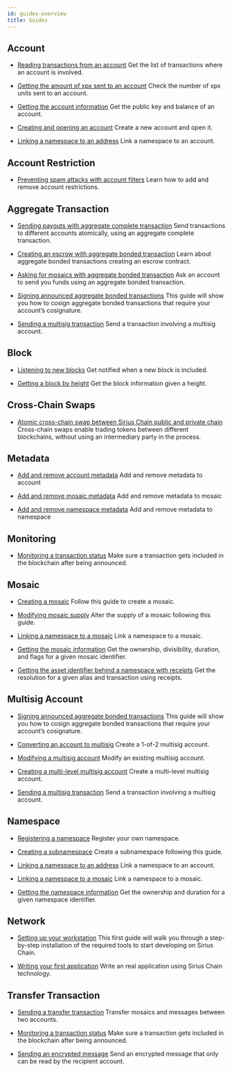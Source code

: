 ```yaml
---
id: guides-overview
title: Guides
---
```


## Account
- [Reading transactions from an account](./account/reading-transactions-from-an-account.md)
  Get the list of transactions where an account is involved.

- [Getting the amount of xpx sent to an account](./account/getting-the-amount-of-xpx-sent-to-an-account.md)
  Check the number of xpx units sent to an account.

- [Getting the account information](./account/getting-account-information.md)
  Get the public key and balance of an account.

- [Creating and opening an account](./account/creating-and-opening-an-account.md)
  Create a new account and open it.

- [Linking a namespace to an address](./namespace/linking-a-namespace-to-account.md)
  Link a namespace to an account.

## Account Restriction

- [Preventing spam attacks with account filters](./account-restriction/preventing-spam-attacks.md)
  Learn how to add and remove account restrictions.

## Aggregate Transaction

- [Sending payouts with aggregate complete transaction](./aggregate-transaction/sending-payouts-with-aggregate-complete-transaction.md)
  Send transactions to different accounts atomically, using an aggregate complete transaction.

- [Creating an escrow with aggregate bonded transaction](./aggregate-transaction/creating-an-escrow-with-aggregate-bonded-transaction.md)
  Learn about aggregate bonded transactions creating an escrow contract.

- [Asking for mosaics with aggregate bonded transaction](./aggregate-transaction/asking-for-mosaics-with-aggregate-bonded-transaction.md)
  Ask an account to send you funds using an aggregate bonded transaction.

- [Signing announced aggregate bonded transactions](./aggregate-transaction/signing-announced-aggregate-bonded-transactions.md)
  This guide will show you how to cosign aggregate bonded transactions that require your account’s cosignature.

- [Sending a multisig transaction](./multisig-account/sending-a-multisig-transaction.md)
  Send a transaction involving a multisig account.

## Block

- [Listening to new blocks](./block/listening-new-blocks.md)
  Get notified when a new block is included.

- [Getting a block by height](./block/getting-block-by-height.md)
  Get the block information given a height.

## Cross-Chain Swaps

- [Atomic cross-chain swap between Sirius Chain public and private chain](./cross-chain-swaps/atomic-cross-chain-swap-between-sirius-chain-public-and-private-chain.md)
  Cross-chain swaps enable trading tokens between different blockchains, without using an intermediary party in the process.

## Metadata

- [Add and remove account metadata](./metadata/account-metadata.md)
  Add and remove metadata to account 

- [Add and remove mosaic metadata](./metadata/mosaic-metadata.md)
  Add and remove metadata to mosaic 

- [Add and remove namespace metadata](./metadata/namespace-metadata.md)
  Add and remove metadata to namespace

## Monitoring

- [Monitoring a transaction status](./monitoring/monitoring-a-transaction-status.md)
  Make sure a transaction gets included in the blockchain after being announced.

## Mosaic

- [Creating a mosaic](./mosaic/creating-a-mosaic.md)
  Follow this guide to create a mosaic.

- [Modifying mosaic supply](./mosaic/modifying-mosaic-supply.md)
  Alter the supply of a mosaic following this guide.

- [Linking a namespace to a mosaic](./namespace/linking-a-namespace-to-a-mosaic.md)
  Link a namespace to a mosaic.

- [Getting the mosaic information](./mosaic/getting-mosaic-information.md)
  Get the ownership, divisibility, duration, and flags for a given mosaic identifier.

- [Getting the asset identifier behind a namespace with receipts](./mosaic/getting-the-mosaic-indentifier-behind-a-namespace-with-receipts.md)
  Get the resolution for a given alias and transaction using receipts.

## Multisig Account

- [Signing announced aggregate bonded transactions](./aggregate-transaction/signing-announced-aggregate-bonded-transactions.md)
  This guide will show you how to cosign aggregate bonded transactions that require your account’s cosignature.

- [Converting an account to multisig](./multisig-account/converting-an-account-to-multisig.md)
  Create a 1-of-2 multisig account.

- [Modifying a multisig account](./multisig-account/modifying-a-multisig-account.md)
  Modify an existing multisig account.

- [Creating a multi-level multisig account](./multisig-account/creating-a-multi-level-multisig-account.md)
  Create a multi-level multisig account.

- [Sending a multisig transaction](./multisig-account/sending-a-multisig-transaction.md)
  Send a transaction involving a multisig account.

## Namespace

- [Registering a namespace](./namespace/registering-a-namespace.md)
  Register your own namespace.

- [Creating a subnamespace](./namespace/registering-a-subnamespace.md)
  Create a subnamespace following this guide.

- [Linking a namespace to an address](./namespace/linking-a-namespace-to-account.md)
  Link a namespace to an account.

- [Linking a namespace to a mosaic](./namespace/linking-a-namespace-to-a-mosaic.md)
  Link a namespace to a mosaic.

- [Getting the namespace information](./namespace/getting-the-namespace-information.md)
  Get the ownership and duration for a given namespace identifier.

## Network

- [Setting up your workstation](../getting-started/setting-up-workstation.md)
  This first guide will walk you through a step-by-step installation of the required tools to start developing on Sirius Chain.

- [Writing your first application](../getting-started/writing-first-application.md)
  Write an real application using Sirius Chain technology.

## Transfer Transaction

- [Sending a transfer transaction](./transaction/sending-a-transfer-transaction.md)
  Transfer mosaics and messages between two accounts.

- [Monitoring a transaction status](./monitoring/monitoring-a-transaction-status.md)
  Make sure a transaction gets included in the blockchain after being announced.

- [Sending an encrypted message](./transaction/sending-an-encrypted-message.md)
  Send an encrypted message that only can be read by the recipient account.
